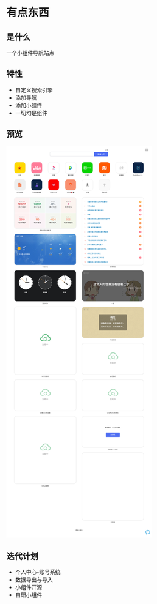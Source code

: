 # 有点东西

## 是什么

一个小组件导航站点

## 特性

- 自定义搜索引擎
- 添加导航
- 添加小组件
- 一切均是组件

## 预览

![preview image](demo/home.png 'home page')

## 迭代计划

- 个人中心-账号系统
- 数据导出与导入
- 小组件开源
- 自研小组件
